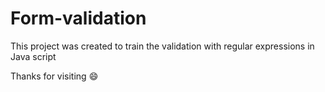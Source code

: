 # Form-validation

This project was created to train the validation with regular expressions in Java script

Thanks for visiting :smile:
